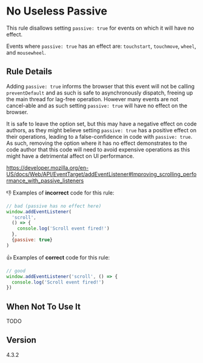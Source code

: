 # No Useless Passive

This rule disallows setting `passive: true` for events on which it will have no effect.

Events where `passive: true` has an effect are: `touchstart`, `touchmove`, `wheel`, and `mousewheel`.

## Rule Details

Adding `passive: true` informs the browser that this event will not be calling `preventDefault` and as such is safe to asynchronously dispatch, freeing up the main thread for lag-free operation. However many events are not cancel-able and as such setting `passive: true` will have no effect on the browser.

It is safe to leave the option set, but this may have a negative effect on code authors, as they might believe setting `passive: true` has a positive effect on their operations, leading to a false-confidence in code with `passive: true`. As such, removing the option where it has no effect demonstrates to the code author that this code will need to avoid expensive operations as this might have a detrimental affect on UI performance.

https://developer.mozilla.org/en-US/docs/Web/API/EventTarget/addEventListener#Improving_scrolling_performance_with_passive_listeners

👎 Examples of **incorrect** code for this rule:

```js
// bad (passive has no effect here)
window.addEventListener(
  'scroll',
  () => {
    console.log('Scroll event fired!')
  },
  {passive: true}
)
```

👍 Examples of **correct** code for this rule:

```js
// good
window.addEventListener('scroll', () => {
  console.log('Scroll event fired!')
})
```

## When Not To Use It

TODO

## Version

4.3.2

